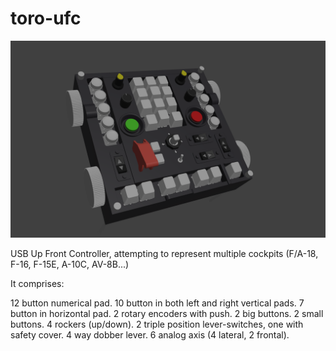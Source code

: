 # toro-ufc

![alt text](https://github.com/mustang51/toro-ufc/blob/main/3d/ufc.png?raw=true)

USB Up Front Controller, attempting to represent multiple cockpits (F/A-18, F-16, F-15E, A-10C, AV-8B...)

It comprises:

12 button numerical pad.
10 button in both left and right vertical pads.
7 button in horizontal pad.
2 rotary encoders with push.
2 big buttons.
2 small buttons.
4 rockers (up/down).
2 triple position lever-switches, one with safety cover.
4 way dobber lever.
6 analog axis (4 lateral, 2 frontal).

